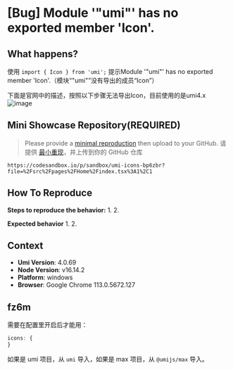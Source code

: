 # [Bug] Module '"umi"' has no exported member 'Icon'.

## What happens?

使用
`import { Icon } from 'umi';`
提示Module '"umi"' has no exported member 'Icon'.（模块“"umi"”没有导出的成员“Icon”）

下面是官网中的描述，按照以下步骤无法导出Icon，目前使用的是umi4.x
![image](https://github.com/umijs/umi/assets/19682322/40e3fa8c-8385-4074-8814-666744608979)

## Mini Showcase Repository(REQUIRED)

> Please provide a [minimal reproduction](https://stackoverflow.com/help/minimal-reproducible-example) then upload to your GitHub. 请提供 [最小重现](https://stackoverflow.com/help/minimal-reproducible-example)，并上传到你的 GitHub 仓库

<!-- 为节约大家的时间，无复现步骤的 ISSUE 会被关闭，提供之后再 REOPEN -->
<!-- YOUR_REPOSITORY_URL on github or stackbliz -->

`https://codesandbox.io/p/sandbox/umi-icons-bp6zbr?file=%2Fsrc%2Fpages%2FHome%2Findex.tsx%3A1%2C1`

## How To Reproduce

**Steps to reproduce the behavior:** 1. 2.

**Expected behavior** 1. 2.

<!-- 请提供复现链接/步骤，错误日志以及相关配置 -->

## Context

- **Umi Version**: 4.0.69
- **Node Version**: v16.14.2
- **Platform**: windows
- **Browser**: Google Chrome 113.0.5672.127

## fz6m

需要在配置里开启后才能用：

```ts
icons: {
}
```

如果是 umi 项目，从 `umi` 导入，如果是 max 项目，从 `@umijs/max` 导入。
